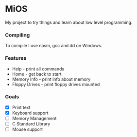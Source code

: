 # MiOS
My project to try things and learn about low level programming.

### Compiling
To compile I use nasm, gcc and dd on Windows. 

### Features
  - Help - print all commands
  - Home - get back to start
  - Memory Info - print info about memory
  - Floppy Drives - print floppy drives mounted
  
### Goals
 - [x] Print text
 - [x] Keyboard support
 - [ ] Memory Management
 - [ ] C Standard Library
 - [ ] Mouse support
